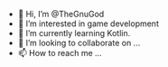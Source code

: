 - 👋 Hi, I’m @TheGnuGod
- 👀 I’m interested in game development
- 🌱 I’m currently learning Kotlin. 
- 💞️ I’m looking to collaborate on ...
- 📫 How to reach me ...
